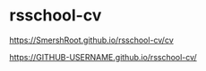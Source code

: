 # rsschool-cv

https://SmershRoot.github.io/rsschool-cv/cv

https://GITHUB-USERNAME.github.io/rsschool-cv/